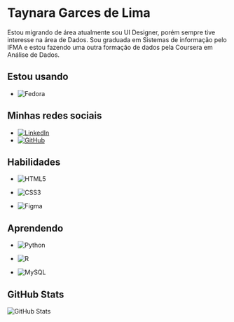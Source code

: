 # Taynara Garces de Lima

Estou migrando de área atualmente sou UI Designer, porém sempre tive interesse na área de Dados. Sou graduada em Sistemas de informação pelo IFMA e estou fazendo uma outra formação de dados pela Coursera em Análise de Dados.

## Estou usando 
- ![Fedora](https://img.shields.io/badge/Fedora-000?style=for-the-badge&logo=fedora&logoColor=white)

## Minhas redes sociais
- [![LinkedIn](https://img.shields.io/badge/LinkedIn-000?style=for-the-badge&logo=linkedin&logoColor=0E76A8)](https://www.linkedin.com/in/taynaralimah6/)
- [![GitHub](https://img.shields.io/badge/github-000?style=for-the-badge&logo=github&logoColor=0E76A8)](https://github.com/taynaragarces)


## Habilidades

- ![HTML5](https://img.shields.io/badge/HTML5-000?style=for-the-badge&logo=html5)

- ![CSS3](https://img.shields.io/badge/CSS3-000?style=for-the-badge&logo=css3&logoColor=264CE4)

- ![Figma](https://img.shields.io/badge/Figma-000?style=for-the-badge&logo=figma&logoColor=figma)

## Aprendendo
- ![Python](https://img.shields.io/badge/Python-000?style=for-the-badge&logo=python)

- ![R](https://img.shields.io/badge/R-000?style=for-the-badge&logo=r&logoColor=white)

- ![MySQL](https://img.shields.io/badge/MySQL-00000F?style=for-the-badge&logo=mysql&logoColor=white)

## GitHub Stats

![GitHub Stats](https://github-readme-stats.vercel.app/api?username=taynaragarces&theme=transparent&bg_color=000&border_color=30A3DC&show_icons=true&icon_color=30A3DC&title_color=E94D5F&text_color=FFF&hide=stars)
